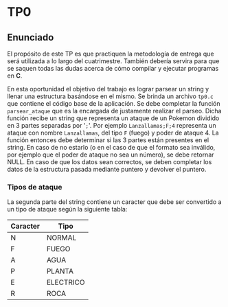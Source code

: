 
# TP0

##  Enunciado

El propósito de este TP es que practiquen la metodología de entrega que será utilizada a lo largo del cuatrimestre. También debería servira para que se saquen todas las dudas acerca de cómo compilar y ejecutar programas en **C**.

En esta oportunidad el objetivo del trabajo es lograr parsear un string y llenar una estructura basándose en el mismo.  Se brinda un archivo `tp0.c` que contiene el código base de la aplicación. Se debe completar la función `parsear_ataque` que es la encargada de justamente realizar el parseo. Dicha función recibe un string que representa un ataque de un Pokemon dividido en 3 partes separadas por '`;`'. Por ejemplo `Lanzallamas;F;4` representa un ataque con nombre `Lanzallamas`, del tipo `F` (fuego) y poder de ataque 4. La función entonces debe determinar si las 3 partes están presentes en el string. En caso de no estarlo (o en el caso de que el formato sea inválido, por ejemplo que el poder de ataque no sea un número), se debe retornar NULL. En caso de que los datos sean correctos, se deben completar los datos de la estructura pasada mediante puntero y devolver el puntero.

### Tipos de ataque
La segunda parte del string contiene un caracter que debe ser convertido a un tipo de ataque según la siguiente tabla:

| Caracter  | Tipo |
| --- | --- |
| N  | NORMAL |
| F  | FUEGO |
| A  | AGUA  |
| P  | PLANTA |
| E  | ELECTRICO |
| R  | ROCA |
